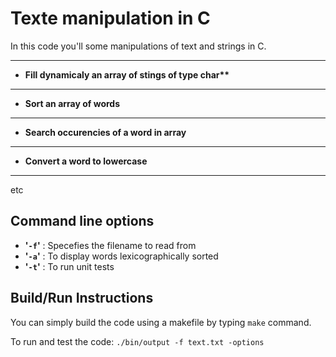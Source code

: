 # Texte manipulation in C

In this code you'll some manipulations of text and strings in C.

---

- **Fill dynamicaly an array of stings of type char\*\***

---

- **Sort an array of words**

---

- **Search occurencies of a word in array**

---

- **Convert a word to lowercase**

---

etc

## Command line options

- **'`-f`'** : Specefies the filename to read from
- **'`-a`'** : To display words lexicographically sorted
- **'`-t`'** : To run unit tests

## Build/Run Instructions

You can simply build the code using a makefile by typing `make` command.

To run and test the code: `./bin/output -f text.txt -options`

